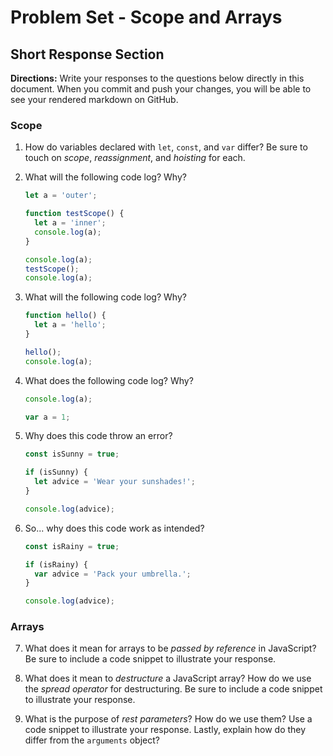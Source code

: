 # Problem Set - Scope and Arrays

## Short Response Section

**Directions:**
Write your responses to the questions below directly in this document. When you commit and push your changes, you will be able to see your rendered markdown on GitHub.

### Scope

1. How do variables declared with `let`, `const`, and `var` differ? Be sure to touch on _scope_, _reassignment_, and _hoisting_ for each.

2. What will the following code log? Why?
    ```javascript
    let a = 'outer';

    function testScope() {
      let a = 'inner';
      console.log(a);
    }

    console.log(a);
    testScope();
    console.log(a);
    ```

3. What will the following code log? Why?
    ```javascript
    function hello() {
      let a = 'hello';
    }

    hello();
    console.log(a);
    ```

4. What does the following code log? Why?
    ```javascript
    console.log(a);

    var a = 1;
    ```

5. Why does this code throw an error? 
    ```javascript
    const isSunny = true;

    if (isSunny) {
      let advice = 'Wear your sunshades!';
    }

    console.log(advice);
    ```


6. So... why does this code work as intended?
    ```javascript
    const isRainy = true;

    if (isRainy) {
      var advice = 'Pack your umbrella.';
    }

    console.log(advice);
    ```
    
### Arrays

7. What does it mean for arrays to be _passed by reference_ in JavaScript? Be sure to include a code snippet to illustrate your response.


8. What does it mean to _destructure_ a JavaScript array? How do we use the _spread operator_ for destructuring. Be sure to include a code snippet to illustrate your response.


9. What is the purpose of _rest parameters_? How do we use them? Use a code snippet to illustrate your response. Lastly, explain how do they differ from the `arguments` object?

